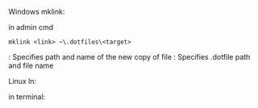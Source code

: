 Windows mklink:

in admin cmd
```
mklink <link> ~\.dotfiles\<target>
```

<link>: Specifies path and name of the new copy of file
<target>: Specifies .dotfile path and file name

Linux ln:

in terminal:

